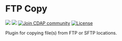 # FTP Copy

 <img src="https://cdap-users.herokuapp.com/assets/cm-notavailable.svg"/> <img src="https://cdap-users.herokuapp.com/assets/cdap-action.svg"/> <a href="https://cdap-users.herokuapp.com/"><img alt="Join CDAP community" src="https://cdap-users.herokuapp.com/badge.svg?t=1"/></a> [![License](https://img.shields.io/badge/License-Apache%202.0-blue.svg)](https://opensource.org/licenses/Apache-2.0)

Plugin for copying file(s) from FTP or SFTP locations.
